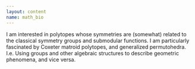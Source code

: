 ```yaml
---
layout: content
name: math_bio
---
```


I am interested in polytopes whose symmetries are (somewhat) related to the classical symmetry groups and submodular functions.  I am particularly fascinated by Coxeter matroid polytopes, and generalized permutohedra.  I.e. Using groups and other algebraic structures to describe geometric phenomena, and vice versa. 